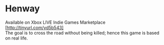 # Henway
Available on Xbox LIVE Indie Games Marketplace [http://tinyurl.com/yd5b543]
<br />
The goal is to cross the road without being killed; hence this game is based on real life.
